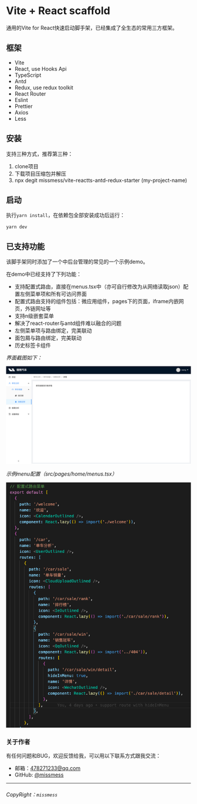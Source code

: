 # Vite + React scaffold

通用的Vite for React快速启动脚手架，已经集成了全生态的常用三方框架。

## 框架
- Vite
- React, use Hooks Api
- TypeScript
- Antd
- Redux, use redux toolkit
- React Router
- Eslint
- Prettier
- Axios
- Less

## 安装

支持三种方式，推荐第三种：

1. clone项目
2. 下载项目压缩包并解压
3. npx degit missmess/vite-reactts-antd-redux-starter (my-project-name)

## 启动

执行`yarn install`，在依赖包全部安装成功后运行：

```
yarn dev
```

## 已支持功能

该脚手架同时添加了一个中后台管理的常见的一个示例demo。

在demo中已经支持了下列功能：
- 支持配置式路由，直接在menus.tsx中（亦可自行修改为从网络读取json）配置左侧菜单项和所有可访问界面
- 配置式路由支持的组件包括：微应用组件，pages下的页面，iframe内嵌网页，外链网址等
- 支持n级嵌套菜单
- 解决了react-router与antd组件难以融合的问题
- 左侧菜单项与路由绑定，完美联动
- 面包屑与路由绑定，完美联动
- 历史标签卡组件

*界面截图如下：*

![管理页面截图](/snapshot/1.png "管理页面截图")

*示例menu配置（src/pages/home/menus.tsx）*

![menus.tsx](/snapshot/2.png "menus.tsx")

### 关于作者
有任何问题和BUG，欢迎反馈给我，可以用以下联系方式跟我交流：

* 邮箱：<478271233@qq.com>
* GitHub: [@missmess](https://github.com/missmess)

---
###### CopyRight：`missmess`
